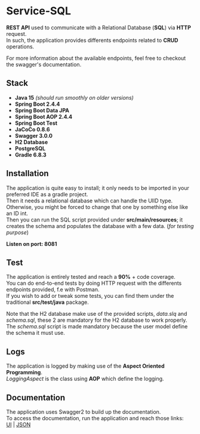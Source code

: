 # Service-SQL

**REST API** used to communicate with a Relational Database (**SQL**) via **HTTP** request. <br>
In such, the application provides differents endpoints related to **CRUD** operations.

For more information about the available endpoints, feel free to checkout the swagger's documentation.


## Stack

- **Java 15** *(should run smoothly on older versions)*
- **Spring Boot 2.4.4**
- **Spring Boot Data JPA**
- **Spring Boot AOP 2.4.4**
- **Spring Boot Test**
- **JaCoCo 0.8.6**
- **Swagger 3.0.0**
- **H2 Database**
- **PostgreSQL**
- **Gradle 6.8.3**



## Installation

The application is quite easy to install; it only needs to be imported in your preferred IDE as a gradle project. <br>
Then it needs a relational database which can handle the UIID type. Otherwise, you might be forced to change that one by something else like an ID int. <br>
Then you can run the SQL script provided under **src/main/resources**; it creates the schema and populates the database with a few data. (*for testing purpose*) <br>


**Listen on port: 8081**


## Test

The application is entirely tested and reach a **90%** + code coverage. <br>
You can do end-to-end tests by doing HTTP request with the differents endpoints provided, f.e with Postman. <br>
If you wish to add or tweak some tests, you can find them under the traditional **src/test/java** package. <br>

Note that the H2 database make use of the provided scripts, *data.slq* and *schema.sql*, these 2 are mandatory for the H2 database to work properly. <br>
The *schema.sql* script is made mandatory because the user model define the schema it must use. <br>


## Logs

The application is logged by making use of the **Aspect Oriented Programming**. <br>
*LoggingAspect* is the class using **AOP** which define the logging. <br>


## Documentation

The application uses Swagger2 to build up the documentation. <br>
To access the documentation, run the application and reach those links: <br>
[UI](http://localhost:8081/swagger-ui/) | [JSON](http://localhost:8081/v2/api-docs)



